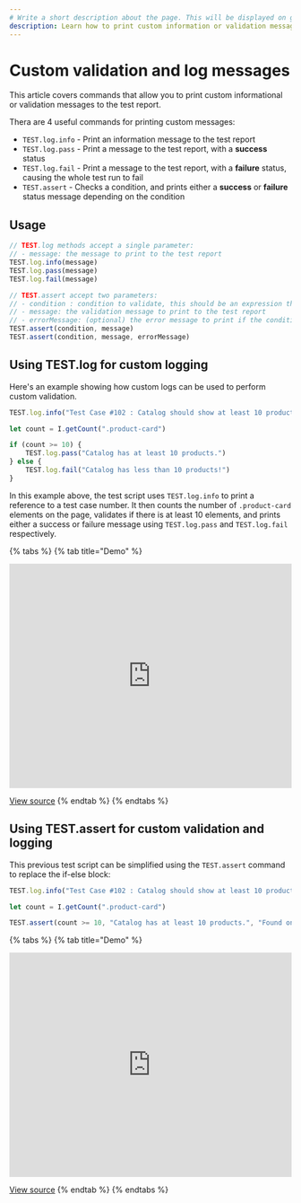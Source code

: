 ```yaml
---
# Write a short description about the page. This will be displayed on google search results.
description: Learn how to print custom information or validation messages to the UI-licious test report.
---
```


# Custom validation and log messages

This article covers commands that allow you to print custom informational or validation messages to the test report.

Thera are 4 useful commands for printing custom messages:
- `TEST.log.info` - Print an information message to the test report
- `TEST.log.pass` - Print a message to the test report, with a **success** status
- `TEST.log.fail` - Print a message to the test report, with a **failure** status, causing the whole test run to fail
- `TEST.assert` - Checks a condition, and prints either a **success** or **failure** status message depending on the condition

## Usage

```javascript
// TEST.log methods accept a single parameter:
// - message: the message to print to the test report
TEST.log.info(message)
TEST.log.pass(message)
TEST.log.fail(message)

// TEST.assert accept two parameters:
// - condition : condition to validate, this should be an expression that evaluates to a boolean value
// - message: the validation message to print to the test report
// - errorMessage: (optional) the error message to print if the condition fails
TEST.assert(condition, message)
TEST.assert(condition, message, errorMessage)
```

## Using TEST.log for custom logging

Here's an example showing how custom logs can be used to perform custom validation.

```javascript
TEST.log.info("Test Case #102 : Catalog should show at least 10 products")

let count = I.getCount(".product-card")

if (count >= 10) {
	TEST.log.pass("Catalog has at least 10 products.")
} else {
	TEST.log.fail("Catalog has less than 10 products!")
}
```

In this example above, the test script uses `TEST.log.info` to print a reference to a test case number. It then counts the number of `.product-card` elements on the page, validates if there is at least 10 elements, and prints either a success or failure message using `TEST.log.pass` and `TEST.log.fail` respectively.


{% tabs %}
{% tab title="Demo" %}
<iframe src="https://snippet.uilicious.com/embed/test/public/LTXpHdGsnScXhi8EiKqN9a?stepNum=5&autoplay=0" frameborder="0" width="100%" height="400px;"></iframe>

[View source](https://snippet.uilicious.com/test/public/LTXpHdGsnScXhi8EiKqN9a?step=5)
{% endtab %}
{% endtabs %}


## Using TEST.assert for custom validation and logging

This previous test script can be simplified using the `TEST.assert` command to replace the if-else block:

```javascript
TEST.log.info("Test Case #102 : Catalog should show at least 10 products")

let count = I.getCount(".product-card")

TEST.assert(count >= 10, "Catalog has at least 10 products.", "Found only " + count + "products in the catalog")
```

{% tabs %}
{% tab title="Demo" %}
<iframe src="https://snippet.uilicious.com/embed/test/public/AE3iRxPSQNQw7Jw5HAWZqa?stepNum=7&autoplay=0" frameborder="0" width="100%" height="400px;"></iframe>

[View source](https://snippet.uilicious.com/test/public/AE3iRxPSQNQw7Jw5HAWZqa?step=7)
{% endtab %}
{% endtabs %}